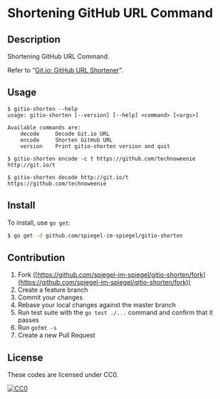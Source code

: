 # Shortening GitHub URL Command



## Description

Shortening GitHub URL Command.

Refer to “[Git.io: GitHub URL Shortener](https://github.com/blog/985-git-io-github-url-shortener)”.

## Usage

```shell
$ gitio-shorten --help
usage: gitio-shorten [--version] [--help] <command> [<args>]

Available commands are:
    decode     Decode Git.io URL
    encode     Shorten GitHub URL
    version    Print gitio-shorten version and quit

$ gitio-shorten encode -c t https://github.com/technoweenie
http://git.io/t

$ gitio-shorten decode http://git.io/t
https://github.com/technoweenie
```

## Install

To install, use `go get`:

```bash
$ go get -d github.com/spiegel-im-spiegel/gitio-shorten
```

## Contribution

1. Fork ([https://github.com/spiegel-im-spiegel/gitio-shorten/fork](https://github.com/spiegel-im-spiegel/gitio-shorten/fork))
1. Create a feature branch
1. Commit your changes
1. Rebase your local changes against the master branch
1. Run test suite with the `go test ./...` command and confirm that it passes
1. Run `gofmt -s`
1. Create a new Pull Request

## License

These codes are licensed under CC0.

[![CC0](http://i.creativecommons.org/p/zero/1.0/88x31.png "CC0")](http://creativecommons.org/publicdomain/zero/1.0/deed.ja)
